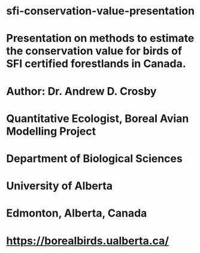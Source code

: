 # sfi-conservation-value-presentation 

# Presentation on methods to estimate the conservation value for birds of SFI certified forestlands in Canada. 

# Author: Dr. Andrew D. Crosby 
#         Quantitative Ecologist, Boreal Avian Modelling Project 
#         Department of Biological Sciences
#         University of Alberta
#         Edmonton, Alberta, Canada 

#         https://borealbirds.ualberta.ca/
